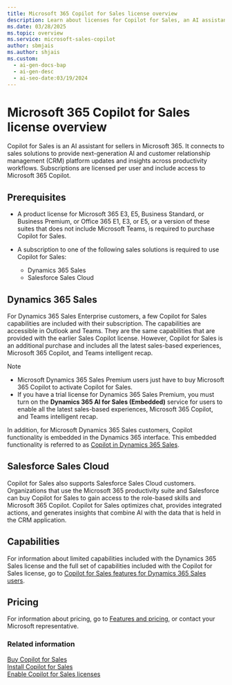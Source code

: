 ```yaml
---
title: Microsoft 365 Copilot for Sales license overview
description: Learn about licenses for Copilot for Sales, an AI assistant that connects to sales solutions and provides next-generation insights and updates.
ms.date: 03/28/2025
ms.topic: overview
ms.service: microsoft-sales-copilot
author: sbmjais
ms.author: shjais
ms.custom:
  - ai-gen-docs-bap
  - ai-gen-desc
  - ai-seo-date:03/19/2024
---
```


# Microsoft 365 Copilot for Sales license overview

Copilot for Sales is an AI assistant for sellers in Microsoft 365. It connects to sales solutions to provide next-generation AI and customer relationship management (CRM) platform updates and insights across productivity workflows. Subscriptions are licensed per user and include access to Microsoft 365 Copilot.

## Prerequisites

- A product license for Microsoft 365 E3, E5, Business Standard, or Business Premium, or Office 365 E1, E3, or E5, or a version of these suites that does not include Microsoft Teams, is required to purchase Copilot for Sales.
- A subscription to one of the following sales solutions is required to use Copilot for Sales:

    - Dynamics 365 Sales
    - Salesforce Sales Cloud

## Dynamics 365 Sales

For Dynamics 365 Sales Enterprise customers, a few Copilot for Sales capabilities are included with their subscription. The capabilities are accessible in Outlook and Teams. They are the same capabilities that are provided with the earlier Sales Copilot license. However, Copilot for Sales is an additional purchase and includes all the latest sales-based experiences, Microsoft 365 Copilot, and Teams intelligent recap.

> [!NOTE]
> - Microsoft Dynamics 365 Sales Premium users just have to buy Microsoft 365 Copilot to activate Copilot for Sales.
> - If you have a trial license for Dynamics 365 Sales Premium, you must turn on the **Dynamics 365 AI for Sales (Embedded)** service for users to enable all the latest sales-based experiences, Microsoft 365 Copilot, and Teams intelligent recap.

In addition, for Microsoft Dynamics 365 Sales customers, Copilot functionality is embedded in the Dynamics 365 interface. This embedded functionality is referred to as [Copilot in Dynamics 365 Sales](/dynamics365/sales/copilot-overview).

## Salesforce Sales Cloud

Copilot for Sales also supports Salesforce Sales Cloud customers. Organizations that use the Microsoft 365 productivity suite and Salesforce can buy Copilot for Sales to gain access to the role-based skills and Microsoft 365 Copilot. Copilot for Sales optimizes chat, provides integrated actions, and generates insights that combine AI with the data that is held in the CRM application.

## Capabilities

For information about limited capabilities included with the Dynamics 365 Sales license and the full set of capabilities included with the Copilot for Sales license, go to [Copilot for Sales features for Dynamics 365 Sales users](features-d365-users.md).

## Pricing

For information about pricing, go to [Features and pricing](https://www.microsoft.com/en-us/microsoft-365/copilot/copilot-for-sales#Pricing), or contact your Microsoft representative.

### Related information

[Buy Copilot for Sales](buy-license.md)<br>
[Install Copilot for Sales](install-viva-sales.md)<br>
[Enable Copilot for Sales licenses](enable-license.md)
